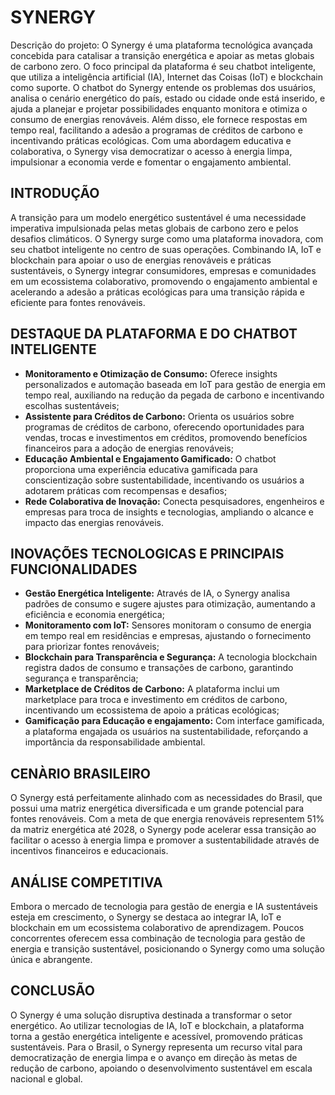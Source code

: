 # SYNERGY

Descrição do projeto: O Synergy é uma plataforma tecnológica avançada concebida para catalisar a transição energética e apoiar as metas globais de carbono zero. O foco principal da plataforma é seu chatbot inteligente, que utiliza a inteligência artificial (IA), Internet das Coisas (IoT) e blockchain como suporte. O chatbot do Synergy entende os problemas dos usuários, analisa o cenário energético do país, estado ou cidade onde está inserido, e ajuda a planejar e projetar possibilidades enquanto monitora e otimiza o consumo de energias renováveis. Além disso, ele fornece respostas em tempo real, facilitando a adesão a programas de créditos de carbono e incentivando práticas ecológicas. Com uma abordagem educativa e colaborativa, o Synergy visa democratizar o acesso à energia limpa, impulsionar a economia verde e fomentar o engajamento ambiental.

## INTRODUÇÃO
A transição para um modelo energético sustentável é uma necessidade imperativa impulsionada pelas metas globais de carbono zero e pelos desafios climáticos. O Synergy surge como uma plataforma inovadora, com seu chatbot inteligente no centro de suas operações. Combinando IA, IoT e blockchain para apoiar o uso de energias renováveis e práticas sustentáveis, o Synergy integrar consumidores, empresas e comunidades em um ecossistema colaborativo, promovendo o engajamento ambiental e acelerando a adesão a práticas ecológicas para uma transição rápida e eficiente para fontes renováveis. 

## DESTAQUE DA PLATAFORMA E DO CHATBOT INTELIGENTE

- **Monitoramento e Otimização de Consumo:** Oferece insights personalizados e automação baseada em IoT para gestão de energia em tempo real, auxiliando na redução da pegada de carbono e incentivando escolhas sustentáveis;
- **Assistente para Créditos de Carbono:** Orienta os usuários sobre programas de créditos de carbono, oferecendo oportunidades para vendas, trocas e investimentos em créditos, promovendo benefícios financeiros para a adoção de energias renováveis;
- **Educação Ambiental e Engajamento Gamificado:** O chatbot proporciona uma experiência educativa gamificada para conscientização sobre sustentabilidade, incentivando os usuários a adotarem práticas com recompensas e desafios;
- **Rede Colaborativa de Inovação:** Conecta pesquisadores, engenheiros e empresas para troca de insights e tecnologias, ampliando o alcance e impacto das energias renováveis.

## INOVAÇÕES TECNOLOGICAS E PRINCIPAIS FUNCIONALIDADES

- **Gestão Energética Inteligente:** Através de IA, o Synergy analisa padrões de consumo e sugere ajustes para otimização, aumentando a eficiência e economia energética;
- **Monitoramento com IoT:** Sensores monitoram o consumo de energia em tempo real em residências e empresas, ajustando o fornecimento para priorizar fontes renováveis;
- **Blockchain para Transparência e Segurança:** A tecnologia blockchain registra dados de consumo e transações de carbono, garantindo segurança e transparência;
- **Marketplace de Créditos de Carbono:** A plataforma inclui um marketplace para troca e investimento em créditos de carbono, incentivando um ecossistema de apoio a práticas ecológicas;
- **Gamificação para Educação e engajamento:** Com interface gamificada, a plataforma engajada os usuários na sustentabilidade, reforçando a importância da responsabilidade ambiental.

## CENÀRIO BRASILEIRO
O Synergy está perfeitamente alinhado com as necessidades do Brasil, que possui uma matriz energética diversificada e um grande potencial para fontes renováveis. Com a meta de que energia renováveis representem 51% da matriz energética até 2028, o Synergy pode acelerar essa transição ao facilitar o acesso à energia limpa e promover a sustentabilidade através de incentivos financeiros e educacionais.

## ANÁLISE COMPETITIVA
Embora o mercado de tecnologia para gestão de energia e IA sustentáveis esteja em crescimento, o Synergy se destaca ao integrar IA, IoT e blockchain em um ecossistema colaborativo de aprendizagem. Poucos concorrentes oferecem essa combinação de tecnologia para gestão de energia e transição sustentável, posicionando o Synergy como uma solução única e abrangente.

## CONCLUSÃO
O Synergy é uma solução disruptiva destinada a transformar o setor energético. Ao utilizar tecnologias de IA, IoT e blockchain, a plataforma torna a gestão energética inteligente e acessível, promovendo práticas sustentáveis. Para o Brasil, o Synergy representa um recurso vital para democratização de energia limpa e o avanço em direção às metas de redução de carbono, apoiando o desenvolvimento sustentável em escala nacional e global.
